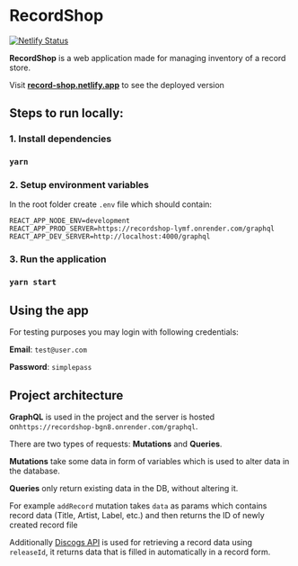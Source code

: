 # RecordShop
[![Netlify Status](https://api.netlify.com/api/v1/badges/80ddb556-4829-4d99-b375-81b69d341b23/deploy-status)](https://app.netlify.com/sites/record-shop/deploys)

**RecordShop** is a web application made for managing inventory of a record store.

Visit **[record-shop.netlify.app](https://record-shop.netlify.app)** to see the deployed version

## Steps to run locally:

### 1. Install dependencies
### `yarn`

### 2. Setup environment variables
In the root folder create `.env` file which should contain:
```
REACT_APP_NODE_ENV=development
REACT_APP_PROD_SERVER=https://recordshop-lymf.onrender.com/graphql
REACT_APP_DEV_SERVER=http://localhost:4000/graphql
```

### 3. Run the application
### `yarn start`

## Using the app
For testing purposes you may login with following credentials:

**Email**: `test@user.com`

**Password**: `simplepass`

## Project architecture
**GraphQL** is used in the project and the server is hosted on`https://recordshop-bgn8.onrender.com/graphql`.

There are two types of requests: **Mutations** and **Queries**.

**Mutations** take some data in form of variables which is used to alter data in the database.

**Queries** only return existing data in the DB, without altering it.

For example `addRecord` mutation takes `data` as params which contains record data (Title, Artist, Label, etc.) and then returns the ID of newly created record file

Additionally [Discogs API](https://www.discogs.com/developers) is used for retrieving a record data using `releaseId`, it returns data that is filled in automatically in a record form.
